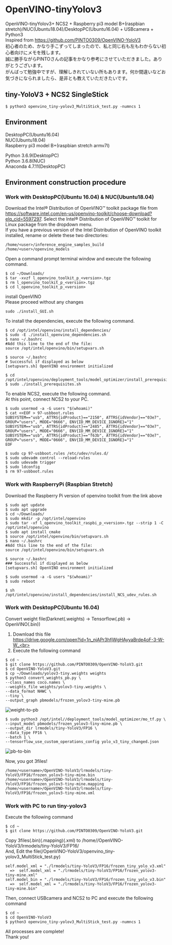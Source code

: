 # OpenVINO-tinyYolov3
OpenVINO-tinyYolov3+ NCS2 + Raspberry pi3 model B+(raspbian stretch)/NUC(Ubuntu18.04)/DesktopPC(Ubuntu16.04) + USBcamera + Python3<br>
Inspired from https://github.com/PINTO0309/OpenVINO-YoloV3<br>
初心者のため、かなり手こずってしまったので、私と同じ右も左もわからない初心者向けにメモを残します。<br>
誠に勝手ながらPINTOさんの記事をかなり参考にさせていただきました。ありがとうございます。<br>
がんばって勉強中ですが、理解しきれていない所もあります。何か間違いなどお気づきになられましたら、是非とも教えていただきたいです。<br>

## tiny-YoloV3 + NCS2 SingleStick
```
$ python3 openvino_tiny-yolov3_MultiStick_test.py -numncs 1
```
## Environment
DesktopPC(Ubuntu16.04)<br>
NUC(Ubuntu18.04)<br>
Raspberry pi3 model B+(raspbian stretch armv7l)<br>

Python 3.6.9(DesktopPC)<br>
Python 3.6.8(NUC)<br>
Anaconda 4.7.11(DesktopPC)

## Environment construction procedure
### Work with DesktopPC(Ubuntu 16.04) & NUC(Ubuntu18.04)
Download the Intel® Distribution of OpenVINO™ toolkit package file from https://software.intel.com/en-us/openvino-toolkit/choose-download?elq_cid=5597297. Select the Intel® Distribution of OpenVINO™ toolkit for Linux package from the dropdown menu.<br>
If you have a previous version of the Intel Distribution of OpenVINO toolkit installed, rename or delete these two directories:<br>
```
/home/<user>/inference_engine_samples_build
/home/<user>/openvino_models
```

Open a command prompt terminal window and execute the following command.<br>
```
$ cd ~/Downloads/
$ tar -xvzf l_openvino_toolkit_p_<version>.tgz
$ rm l_openvino_toolkit_p_<version>.tgz
$ cd l_openvino_toolkit_p_<version>
```
install OpenVINO<br>
Please proceed without any changes<br>
```
sudo ./install_GUI.sh
```
To install the dependencies, execute the following command.<br>
```
$ cd /opt/intel/openvino/install_dependencies/
$ sudo -E ./install_openvino_dependencies.sh
$ nano ~/.bashrc
#Add this line to the end of the file:
source /opt/intel/openvino/bin/setupvars.sh

$ source ~/.bashrc
# Successful if displayed as below
[setupvars.sh] OpenVINO environment initialized

$ cd /opt/intel/openvino/deployment_tools/model_optimizer/install_prerequisites/
$ sudo ./install_prerequisites.sh
```
To enable NCS2, execute the following command.<br>
At this point, connect NCS2 to your PC.<br>
```
$ sudo usermod -a -G users "$(whoami)"
$ cat <<EOF > 97-usbboot.rules
SUBSYSTEM=="usb", ATTRS{idProduct}=="2150", ATTRS{idVendor}=="03e7", GROUP="users", MODE="0666", ENV{ID_MM_DEVICE_IGNORE}="1"
SUBSYSTEM=="usb", ATTRS{idProduct}=="2485", ATTRS{idVendor}=="03e7", GROUP="users", MODE="0666", ENV{ID_MM_DEVICE_IGNORE}="1"
SUBSYSTEM=="usb", ATTRS{idProduct}=="f63b", ATTRS{idVendor}=="03e7", GROUP="users", MODE="0666", ENV{ID_MM_DEVICE_IGNORE}="1"
EOF

$ sudo cp 97-usbboot.rules /etc/udev/rules.d/
$ sudo udevadm control --reload-rules
$ sudo udevadm trigger
$ sudo ldconfig
$ rm 97-usbboot.rules
```

### Work with RaspberryPi (Raspbian Stretch)
Download the Raspberry Pi version of openvino toolkit from the link above<br>
```
$ sudo apt update
$ sudo apt upgrade
$ cd ~/Downloads/
$ sudo mkdir -p /opt/intel/openvino
$ sudo tar -xf l_openvino_toolkit_raspbi_p_<version>.tgz --strip 1 -C /opt/intel/openvino
$ sudo apt install cmake
$ source /opt/intel/openvino/bin/setupvars.sh
$ nano ~/.bashrc
#Add this line to the end of the file:
source /opt/intel/openvino/bin/setupvars.sh

$ source ~/.bashrc
### Successful if displayed as below
[setupvars.sh] OpenVINO environment initialized

$ sudo usermod -a -G users "$(whoami)"
$ sudo reboot

$ sh /opt/intel/openvino/install_dependencies/install_NCS_udev_rules.sh
```

### Work with DesktopPC(Ubuntu 16.04)
Convert weight file(Darknet(.weights) -> Tensorflow(.pb) -> OpenVINO(.bin))<br>
1. Download this file<br>
https://drive.google.com/open?id=1n_njAPr3hfjWgHAyyaBrde4oF-3-W-W_<br>
2. Execute the following command<br>
```
$ cd ~
$ git clone https://github.com/PINTO0309/OpenVINO-YoloV3.git
$ cd OpenVINO-YoloV3.git
$ cp ~/Downloads/yolov3-tiny.weights weights
$ python3 convert_weights_pb.py \
--class_names coco.names \
--weights_file weights/yolov3-tiny.weights \
--data_format NHWC \
--tiny \
--output_graph pbmodels/frozen_yolov3-tiny-mine.pb
```
![weight-to-pb](https://user-images.githubusercontent.com/42289678/62821001-156ee600-bba8-11e9-8798-cd05571de65c.png)

```
$ sudo python3 /opt/intel//deployment_tools/model_optimizer/mo_tf.py \
--input_model pbmodels/frozen_yolov3-tiny-mine.pb \
--output_dir lrmodels/tiny-YoloV3/FP16 \
--data_type FP16 \
--batch 1 \
--tensorflow_use_custom_operations_config yolo_v3_tiny_changed.json
```
![pb-to-bin](https://user-images.githubusercontent.com/42289678/62821023-a1810d80-bba8-11e9-8550-5509132127e8.png)

Now, you got 3files!<br>
```
/home/<username>/OpenVINO-YoloV3/lrmodels/tiny-YoloV3/FP16/frozen_yolov3-tiny-mine.bin
/home/<username>/OpenVINO-YoloV3/lrmodels/tiny-YoloV3/FP16/frozen_yolov3-tiny-mine.mapping
/home/<username>/OpenVINO-YoloV3/lrmodels/tiny-YoloV3/FP16/frozen_yolov3-tiny-mine.xml
```

### Work with PC to run tiny-yolov3
Execute the following command<br>
```
$ cd ~
$ git clone https://github.com/PINTO0309/OpenVINO-YoloV3.git
```
Copy 3files(.bin)(.mapping)(.xml) to /home/<username>/OpenVINO-YoloV3/lrmodels/tiny-YoloV3/FP16/<br>
And, Edit the file(/OpenVINO-YoloV3/openvino_tiny-yolov3_MultiStick_test.py)<br>

```
self.model_xml = "./lrmodels/tiny-YoloV3/FP16/frozen_tiny_yolo_v3.xml"
  =>  self.model_xml = "./lrmodels/tiny-YoloV3/FP16/frozen_yolov3-tiny-mine.xml"
self.model_bin = "./lrmodels/tiny-YoloV3/FP16/frozen_tiny_yolo_v3.bin"
  =>  self.model_xml = "./lrmodels/tiny-YoloV3/FP16/frozen_yolov3-tiny-mine.bin"
```
Then, connect USBcamera and NCS2 to PC and execute the following command<br>
```
$ cd ~
$ cd OpenVINO-YoloV3
$ python3 openvino_tiny-yolov3_MultiStick_test.py -numncs 1
```
All processes are complete!<br>
Thank you!<br>
